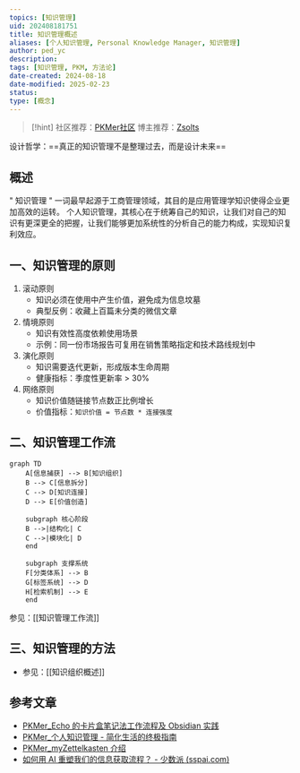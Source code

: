 ```yaml
---
topics: [知识管理]
uid: 202408181751
title: 知识管理概述
aliases: [个人知识管理, Personal Knowledge Manager, 知识管理]
author: ped_yc
description: 
tags: [知识管理, PKM, 方法论]
date-created: 2024-08-18
date-modified: 2025-02-23
status: 
type: [概念]
---
```


> [!hint]
> 社区推荐：[PKMer社区](https://pkmer.cn/page/)
> 博主推荐：[Zsolts](https://www.youtube.com/@VisualPKM)

设计哲学：==真正的知识管理不是整理过去，而是设计未来==

## 概述

" 知识管理 " 一词最早起源于工商管理领域，其目的是应用管理学知识使得企业更加高效的运转。 个人知识管理，其核心在于统筹自己的知识，让我们对自己的知识有更深更全的把握，让我们能够更加系统性的分析自己的能力构成，实现知识复利效应。

## 一、知识管理的原则

1. 滚动原则
	- 知识必须在使用中产生价值，避免成为信息坟墓
	- 典型反例：收藏上百篇未分类的微信文章
2. 情境原则
	- 知识有效性高度依赖使用场景
	- 示例：同一份市场报告可复用在销售策略指定和技术路线规划中
3. 演化原则
	- 知识需要迭代更新，形成版本生命周期
	- 健康指标：季度性更新率 > 30%
4. 网络原则
	- 知识价值随链接节点数正比例增长
	- 价值指标：`知识价值 = 节点数 * 连接强度`

## 二、知识管理工作流

```mermaid
graph TD
    A[信息捕获] --> B[知识组织]
    B --> C[信息拆分]
    C --> D[知识连接]
    D --> E[价值创造]
    
    subgraph 核心阶段
    B -->|结构化| C
    C -->|模块化| D
    end

    subgraph 支撑系统
    F[分类体系] --> B
    G[标签系统] --> D
    H[检索机制] --> E
    end
```

参见：[[知识管理工作流]]

## 三、知识管理的方法

- 参见：[[知识组织概述]]

## 参考文章

- [PKMer_Echo 的卡片盒笔记法工作流程及 Obsidian 实践](https://pkmer.cn/Pkmer-Docs/02-%E7%9F%A5%E8%AF%86%E7%AE%A1%E7%90%86%E5%9F%BA%E7%A1%80/%E7%9F%A5%E8%AF%86%E7%AE%A1%E7%90%86%E5%9C%86%E6%A1%8C%E8%AE%A8%E8%AE%BA/echo/echo%E7%9A%84%E5%8D%A1%E7%89%87%E7%9B%92%E7%AC%94%E8%AE%B0%E6%B3%95%E5%B7%A5%E4%BD%9C%E6%B5%81%E7%A8%8B%E5%8F%8Aobsidian%E5%AE%9E%E8%B7%B5/)
- [PKMer_个人知识管理 - 简化生活的终极指南](https://pkmer.cn/Pkmer-Docs/02-%E7%9F%A5%E8%AF%86%E7%AE%A1%E7%90%86%E5%9F%BA%E7%A1%80/para%E4%BF%A1%E6%81%AF%E7%BB%84%E7%BB%87%E6%B3%95/%E4%B8%AA%E4%BA%BA%E7%9F%A5%E8%AF%86%E7%AE%A1%E7%90%86-%E7%AE%80%E5%8C%96%E7%94%9F%E6%B4%BB%E7%9A%84%E7%BB%88%E6%9E%81%E6%8C%87%E5%8D%97/)
- [PKMer_myZettelkasten 介绍](https://pkmer.cn/Pkmer-Docs/02-%E7%9F%A5%E8%AF%86%E7%AE%A1%E7%90%86%E5%9F%BA%E7%A1%80/%E7%9F%A5%E8%AF%86%E7%AE%A1%E7%90%86%E5%9C%86%E6%A1%8C%E8%AE%A8%E8%AE%BA/terry/myzettelkasten-%E4%BB%8B%E7%BB%8D/)
- [如何用 AI 重塑我们的信息获取流程？ - 少数派 (sspai.com)](https://sspai.com/post/90423)
